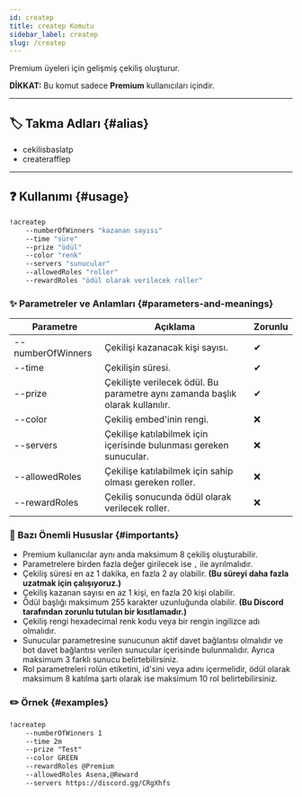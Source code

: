 ```yaml
---
id: createp
title: createp Komutu
sidebar_label: createp
slug: /createp
---
```

Premium üyeleri için gelişmiş çekiliş oluşturur.

**DİKKAT:** Bu komut sadece **Premium** kullanıcıları içindir.

---

## 🏷️ Takma Adları {#alias}

- cekilisbaslatp
- createrafflep

---

## ❓ Kullanımı {#usage}

```bash
!acreatep 
    --numberOfWinners "kazanan sayısı" 
    --time "süre" 
    --prize "ödül"
    --color "renk"
    --servers "sunucular"
    --allowedRoles "roller"
    --rewardRoles "ödül olarak verilecek roller"
```

### ✨ Parametreler ve Anlamları {#parameters-and-meanings}

| Parametre | Açıklama | Zorunlu |
| --- | --- | --- |
| --numberOfWinners | Çekilişi kazanacak kişi sayısı. | ✔ |
| --time | Çekilişin süresi. | ✔ |
| --prize | Çekilişte verilecek ödül. Bu parametre aynı zamanda başlık olarak kullanılır. | ✔ |
| --color | Çekiliş embed'inin rengi. | ❌ |
| --servers | Çekilişe katılabilmek için içerisinde bulunması gereken sunucular. | ❌ |
| --allowedRoles | Çekilişe katılabilmek için sahip olması gereken roller. | ❌ |
| --rewardRoles | Çekiliş sonucunda ödül olarak verilecek roller. | ❌ |

### 💢 Bazı Önemli Hususlar {#importants}

* Premium kullanıcılar aynı anda maksimum 8 çekiliş oluşturabilir.
* Parametrelere birden fazla değer girilecek ise `,` ile ayrılmalıdır.
* Çekiliş süresi en az 1 dakika, en fazla 2 ay olabilir. **(Bu süreyi daha fazla uzatmak için çalışıyoruz.)**
* Çekiliş kazanan sayısı en az 1 kişi, en fazla 20 kişi olabilir.
* Ödül başlığı maksimum 255 karakter uzunluğunda olabilir. **(Bu Discord tarafından zorunlu tutulan bir kısıtlamadır.)**
* Çekiliş rengi hexadecimal renk kodu veya bir rengin ingilizce adı olmalıdır.
* Sunucular parametresine sunucunun aktif davet bağlantısı olmalıdır ve bot davet bağlantısı verilen sunucular içerisinde bulunmalıdır. Ayrıca maksimum 3 farklı sunucu belirtebilirsiniz.
* Rol parametreleri rolün etiketini, id'sini veya adını içermelidir, ödül olarak maksimum 8 katılma şartı olarak ise maksimum 10 rol belirtebilirsiniz.

### ✏️ Örnek {#examples}

```markdown
!acreatep
    --numberOfWinners 1
    --time 2m
    --prize "Test"
    --color GREEN
    --rewardRoles @Premium
    --allowedRoles Asena,@Reward
    --servers https://discord.gg/CRgXhfs
```
